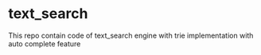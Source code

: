 text_search
===========

This repo contain code of text_search engine with trie implementation with auto complete feature
